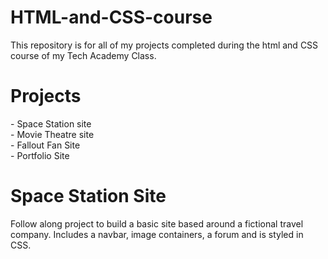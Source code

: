 # HTML-and-CSS-course

This repository is for all of my projects completed during the html and CSS course of my Tech Academy Class.


<h1>Projects</h1>
- Space Station site<br>
- Movie Theatre site<br>
- Fallout Fan Site<br>
- Portfolio Site

<h1>Space Station Site</h1>
Follow along project to build a basic site based around a fictional travel company. Includes a navbar, image containers, a forum and is styled in CSS.
